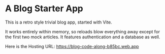 # A Blog Starter App

This is a retro style trivial blog app, started with Vite.

It works entirely within memory, so reloads blow everything away except for the first two mock articles. It features authentication and a database as well.

Here is the Hosting URL: https://blog-code-along-b85bc.web.app

